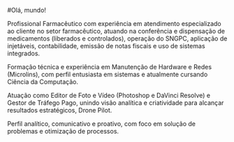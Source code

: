 #Olá, mundo!

Profissional Farmacêutico com experiência em atendimento especializado ao cliente no setor farmacêutico, atuando na conferência e dispensação de medicamentos (liberados e controlados), operação do SNGPC, aplicação de injetáveis, contabilidade, emissão de notas fiscais e uso de sistemas integrados.

Formação técnica e experiência em Manutenção de Hardware e Redes (Microlins), com perfil entusiasta em sistemas e atualmente cursando Ciência da Computação.

Atuação como Editor de Foto e Vídeo (Photoshop e DaVinci Resolve) e Gestor de Tráfego Pago, unindo visão analítica e criatividade para alcançar resultados estratégicos, Drone Pilot.

Perfil analítico, comunicativo e proativo, com foco em solução de problemas e otimização de processos.


